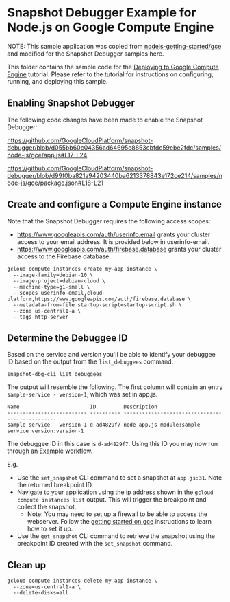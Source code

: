 # Snapshot Debugger Example for Node.js on Google Compute Engine

NOTE: This sample application was copied from
[nodejs-getting-started/gce][sample-source]
and modified for the Snapshot Debugger samples here.

This folder contains the sample code for the [Deploying to Google Compute
Engine][tutorial-gce]
tutorial. Please refer to the tutorial for instructions on configuring,
running, and deploying this sample.

## Enabling Snapshot Debugger

The following code changes have been made to enable the Snapshot Debugger:

https://github.com/GoogleCloudPlatform/snapshot-debugger/blob/d055bb60c04356ad64695c8853cbfdc59ebe2fdc/samples/node-js/gce/app.js#L17-L24

https://github.com/GoogleCloudPlatform/snapshot-debugger/blob/d99f0ba821a94203440ba6213378843e172ce214/samples/node-js/gce/package.json#L18-L21

## Create and configure a Compute Engine instance

Note that the Snapshot Debugger requires the following access scopes:
* https://www.googleapis.com/auth/userinfo.email grants your cluster access to
your email address.  It is provided below in userinfo-email.
* https://www.googleapis.com/auth/firebase.database grants your cluster access to
the Firebase database.

```
gcloud compute instances create my-app-instance \
  --image-family=debian-10 \
  --image-project=debian-cloud \
  --machine-type=g1-small \
  --scopes userinfo-email,cloud-platform,https://www.googleapis.com/auth/firebase.database \
  --metadata-from-file startup-script=startup-script.sh \
  --zone us-central1-a \
  --tags http-server
```

## Determine the Debuggee ID

Based on the service and version you'll be able to identify your debuggee ID
based on the output from the `list_debuggees` command.

```
snapshot-dbg-cli list_debuggees
```

The output will resemble the following. The first column will contain an entry
`sample-service - version-1`, which was set in app.js.

```
Name                       ID         Description
-------------------------- ---------- ------------------------------------------------
sample-service - version-1 d-ad4829f7 node app.js module:sample-service version:version-1
```

The debuggee ID in this case is  `d-ad4829f7`. Using this ID you may now run
through an [Example workflow](../../../README.md#example-workflow).

E.g.
*    Use the `set_snapshot` CLI command to set a snapshot at `app.js:31`.
     Note the returned breakpoint ID.
*    Navigate to your application using the ip address shown in the
     `gcloud compute instances list` output. This will trigger the breakpoint
     and collect the snapshot.
     *   Note: You may need to set up a firewall to be able to access the
         webserver.  Follow the [getting started on gce][tutorial-gce]
         instructions to learn how to set it up.
*    Use the `get_snapshot` CLI command to retrieve the snapshot
     using the breakpoint ID created with the `set_snapshot` command.

## Clean up

```
gcloud compute instances delete my-app-instance \
  --zone=us-central1-a \
  --delete-disks=all
```

[tutorial-gce]: https://cloud.google.com/nodejs/tutorials/getting-started-on-compute-engine
[sample-source]: https://github.com/GoogleCloudPlatform/nodejs-getting-started/tree/main/gce
